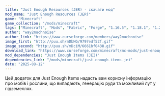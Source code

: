 ```yaml
---
title: "Just Enough Resources (JER) - скачати мод"
mod_name: "Just Enough Resources (JER)"
game: "Minecraft"
game_collection: "/mods/minecraft"
tags: ["Minecraft", "Mods", "Fabric", "Forge", "1.16.5", "1.18.1", "1.20.1", "1.21.1"]
author: "way2muchnoise"
author_link: "https://www.curseforge.com/members/way2muchnoise"
image_first: "http://puu.sh/mDbHG/9797edf52f.gif"
image_second: "http://puu.sh/mDciM/6661bf0438.gif"
download_link: "https://www.curseforge.com/minecraft/mc-mods/just-enough-resources-jer/files/all?page=1&pageSize=20"
mod_dependencies: "Just Enough Items (JEI)"
dependencies_link: "/mods/minecraft/just-enough-items-jei"
date: "2025-08-12"
---
```


Цей додаток для Just Enough Items надасть вам корисну інформацію про мобів і рослини, що випадають, генерацію руди та можливий лут у підземеллях.